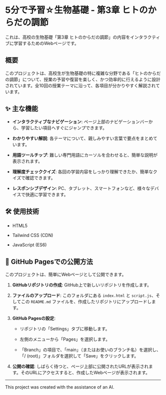 # 5分で予習☆生物基礎 - 第3章 ヒトのからだの調節

これは、高校の生物基礎「第3章 ヒトのからだの調節」の内容をインタラクティブに学習するためのWebページです。

## 概要

このプロジェクトは、高校生が生物基礎の特に複雑な分野である「ヒトのからだの調節」について、授業の予習や復習を楽しく、かつ効率的に行えるように設計されています。全10回の授業テーマに沿って、各項目が分かりやすく解説されています。

## ✨ 主な機能

* **インタラクティブなナビゲーション**: ページ上部のナビゲーションバーから、学習したい項目へすぐにジャンプできます。

* **わかりやすい解説**: 各テーマについて、親しみやすい言葉で要点をまとめています。

* **用語ツールチップ**: 難しい専門用語にカーソルを合わせると、簡単な説明が表示されます。

* **理解度チェッククイズ**: 各回の学習内容をしっかり理解できたか、簡単なクイズで確認できます。

* **レスポンシブデザイン**: PC、タブレット、スマートフォンなど、様々なデバイスで快適に学習できます。

## 🛠️ 使用技術

* HTML5

* Tailwind CSS (CDN)

* JavaScript (ES6)

## 🚀 GitHub Pagesでの公開方法

このプロジェクトは、簡単にWebページとして公開できます。

1. **GitHubリポジトリの作成**: GitHub上で新しいリポジトリを作成します。

2. **ファイルのアップロード**: このフォルダにある `index.html` と `script.js`、そしてこの `README.md` ファイルを、作成したリポジトリにアップロードします。

3. **GitHub Pagesの設定**:

   * リポジトリの「Settings」タブに移動します。

   * 左側のメニューから「Pages」を選択します。

   * 「Branch」の項目で、「main」（またはお使いのブランチ名）を選択し、「/ (root)」フォルダを選択して「Save」をクリックします。

4. **公開の確認**: しばらく待つと、ページ上部に公開されたURLが表示されます。そのURLにアクセスすると、作成したWebページが表示されます。

---
This project was created with the assistance of an AI.

